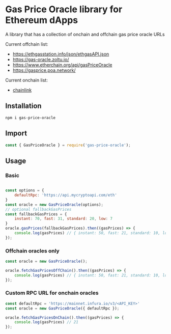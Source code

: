 # Gas Price Oracle library for Ethereum dApps
A library that has a collection of onchain and offchain gas price oracle URLs

Current offchain list:  
- https://ethgasstation.info/json/ethgasAPI.json  
- https://gas-oracle.zoltu.io/  
- https://www.etherchain.org/api/gasPriceOracle  
- https://gasprice.poa.network/  

Current onchain list:  
- [chainlink](https://etherscan.io/address/0xA417221ef64b1549575C977764E651c9FAB50141)  

## Installation
`npm i gas-price-oracle`

## Import
```js
const { GasPriceOracle } = require('gas-price-oracle');
```
## Usage
### Basic

```js

const options = {
    defaultRpc: 'https://api.mycryptoapi.com/eth'
}
const oracle = new GasPriceOracle(options);
// optional fallbackGasPrices
const fallbackGasPrices = {
    instant: 70, fast: 31, standard: 20, low: 7
}
oracle.gasPrices(fallbackGasPrices).then((gasPrices) => {
    console.log(gasPrices) // { instant: 50, fast: 21, standard: 10, low: 3 }
});
```

### Offchain oracles only
```js
const oracle = new GasPriceOracle();

oracle.fetchGasPricesOffChain().then((gasPrices) => {
    console.log(gasPrices) // { instant: 50, fast: 21, standard: 10, low: 3 }
});
```

### Custom RPC URL for onchain oracles
```js
const defaultRpc = 'https://mainnet.infura.io/v3/<API_KEY>'
const oracle = new GasPriceOracle({ defaultRpc });

oracle.fetchGasPricesOnChain().then((gasPrices) => {
    console.log(gasPrices) // 21
});
```

